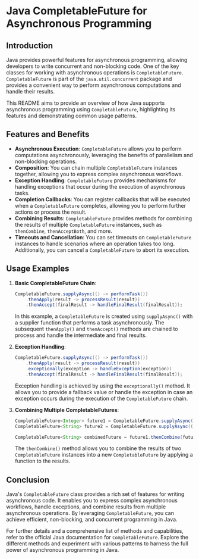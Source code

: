 # Java CompletableFuture for Asynchronous Programming

## Introduction
Java provides powerful features for asynchronous programming, allowing developers to write concurrent and non-blocking code. One of the key classes for working with asynchronous operations is `CompletableFuture`. `CompletableFuture` is part of the `java.util.concurrent` package and provides a convenient way to perform asynchronous computations and handle their results.

This README aims to provide an overview of how Java supports asynchronous programming using `CompletableFuture`, highlighting its features and demonstrating common usage patterns.

## Features and Benefits
- **Asynchronous Execution**: `CompletableFuture` allows you to perform computations asynchronously, leveraging the benefits of parallelism and non-blocking operations.
- **Composition**: You can chain multiple `CompletableFuture` instances together, allowing you to express complex asynchronous workflows.
- **Exception Handling**: `CompletableFuture` provides mechanisms for handling exceptions that occur during the execution of asynchronous tasks.
- **Completion Callbacks**: You can register callbacks that will be executed when a `CompletableFuture` completes, allowing you to perform further actions or process the result.
- **Combining Results**: `CompletableFuture` provides methods for combining the results of multiple `CompletableFuture` instances, such as `thenCombine`, `thenAcceptBoth`, and more.
- **Timeouts and Cancellation**: You can set timeouts on `CompletableFuture` instances to handle scenarios where an operation takes too long. Additionally, you can cancel a `CompletableFuture` to abort its execution.

## Usage Examples
1. **Basic CompletableFuture Chain**:
   ```java
   CompletableFuture.supplyAsync(() -> performTask())
       .thenApply(result -> processResult(result))
       .thenAccept(finalResult -> handleFinalResult(finalResult));
   ```
   In this example, a `CompletableFuture` is created using `supplyAsync()` with a supplier function that performs a task asynchronously. The subsequent `thenApply()` and `thenAccept()` methods are chained to process and handle the intermediate and final results.

2. **Exception Handling**:
   ```java
   CompletableFuture.supplyAsync(() -> performTask())
       .thenApply(result -> processResult(result))
       .exceptionally(exception -> handleException(exception))
       .thenAccept(finalResult -> handleFinalResult(finalResult));
   ```
   Exception handling is achieved by using the `exceptionally()` method. It allows you to provide a fallback value or handle the exception in case an exception occurs during the execution of the `CompletableFuture` chain.

3. **Combining Multiple CompletableFutures**:
   ```java
   CompletableFuture<Integer> future1 = CompletableFuture.supplyAsync(() -> performTask1());
   CompletableFuture<String> future2 = CompletableFuture.supplyAsync(() -> performTask2());
   
   CompletableFuture<String> combinedFuture = future1.thenCombine(future2, (result1, result2) -> combineResults(result1, result2));
   ```
   The `thenCombine()` method allows you to combine the results of two `CompletableFuture` instances into a new `CompletableFuture` by applying a function to the results.

## Conclusion
Java's `CompletableFuture` class provides a rich set of features for writing asynchronous code. It enables you to express complex asynchronous workflows, handle exceptions, and combine results from multiple asynchronous operations. By leveraging `CompletableFuture`, you can achieve efficient, non-blocking, and concurrent programming in Java.

For further details and a comprehensive list of methods and capabilities, refer to the official Java documentation for `CompletableFuture`. Explore the different methods and experiment with various patterns to harness the full power of asynchronous programming in Java.
